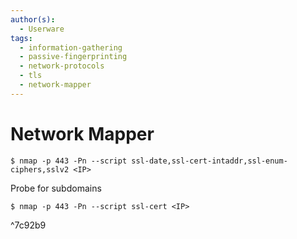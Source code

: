 ```yaml
---
author(s):
  - Userware
tags:
  - information-gathering
  - passive-fingerprinting
  - network-protocols
  - tls
  - network-mapper
---
```

# Network Mapper

```
$ nmap -p 443 -Pn --script ssl-date,ssl-cert-intaddr,ssl-enum-ciphers,sslv2 <IP>
```

Probe for subdomains

```
$ nmap -p 443 -Pn --script ssl-cert <IP>
```

^7c92b9
